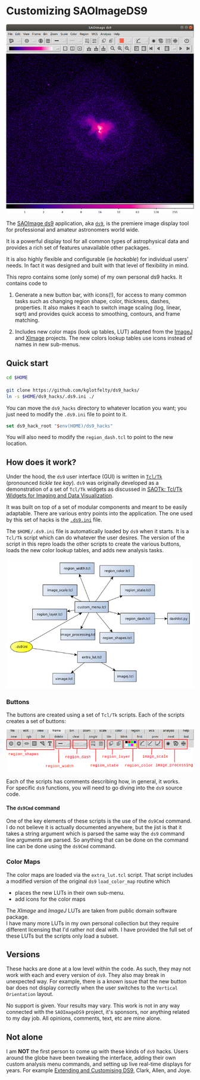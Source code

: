 # Customizing SAOImageDS9

![ds9_ui.png](doc/ds9_ui.png)


The [SAOImage ds9](http://ds9.si.edu) 
application, aka [`ds9`](https://github.com/SAOImageDS9/SAOImageDS9), 
is the premiere image display tool for 
professional and amateur astronomers world wide.

It is a powerful display tool for all common types of astrophysical data
and provides a rich set of features unavailable other packages.

It is also highly flexible and configurable (ie _hackable_) for individual 
users' needs.  In fact it was designed and built with that level of 
flexibility in mind.

This repro contains some (only some) of my own personal ds9 hacks. 
It contains code to

1. Generate a new button bar, with icons(!), for access to many common 
   tasks such as changing region shape, color, thickness, dashes, properties.
   It also makes it each to switch image scaling (log, linear, sqrt)
   and provides quick access to smoothing, contours, and frame matching.

2. Includes new color maps (look up tables, LUT) adapted from 
   the [ImageJ](https://imagej.nih.gov/ij/) and 
   [XImage](https://heasarc.gsfc.nasa.gov/xanadu/ximage/ximage.html)
   projects.  The new colors lookup tables use icons instead of names 
   in new sub-menus.
   

## Quick start

```bash
cd $HOME

git clone https://github.com/kglotfelty/ds9_hacks/
ln -s $HOME/ds9_hacks/.ds9.ini ./
```

You can move the `ds9_hacks` directory to whatever location you want; 
you just need to modify the `.ds9.ini` file to point to it.  

```tcl
set ds9_hack_root "$env(HOME)/ds9_hacks"
```

You will also need to modify the `region_dash.tcl` to point to the new location.


## How does it work?


Under the hood, the `ds9` user interface (GUI) is written in [`Tcl/Tk`](https://www.tcl.tk/) 
(pronounced _tickle tee kay_).  `ds9` was originally developed as a demonstration of a 
set of `Tcl/Tk`  widgets as discussed in
[SAOTk: Tcl/Tk Widgets for Imaging and Data Visualization](http://www.adass.org/adass/proceedings/adass98/joyew/).

It was built on top of a set of modular components and meant to be easily
adaptable.  There are various entry points into the application.  The
one used by this set of hacks is the [`.ds9.ini`](http://ds9.si.edu/doc/ref/file.html#StartupFile) file.

The `$HOME/.ds9.ini` file is automatically loaded by `ds9` when it starts.  It is
a `Tcl/Tk` script which can do whatever the user desires.  The
version of the script in this repro loads the other scripts to create the various buttons,
loads the new color lookup tables, and adds new analysis tasks.

![design.png](doc/design.png)

### Buttons

The buttons are created using a set of `Tcl/Tk` scripts.  Each of the scripts 
creates a set of buttons:

![ds9_buttons.png](doc/ds9_buttons.png)


Each of the scripts has comments describing how, in general, it works.  
For specific `ds9` functions, you will need to go diving into the 
`ds9` source code.


#### The `ds9Cmd` command

One of the key elements of these scripts is the use of the `ds9Cmd` command.
I do not believe it is actually documented anywhere, but the jist is that
it takes a string argument which is parsed the same way the `ds9` command line
arguments are parsed.  So anything that can be done on the command line 
can be done using the `ds9Cmd` command.  


### Color Maps

The color maps are loaded via the `extra_lut.tcl` script.  That script
includes a modified version of the original `ds9` `load_color_map` routine
which 

- places the new LUTs in their own sub-menu.
- add icons for the color maps 

The _XImage_ and _ImageJ_ LUTs are taken from public domain software package.  
I have many more LUTs in my own personal collection but they require 
different licensing that I'd rather not deal with.  I have provided the
full set of these LUTs but the scripts only load a subset.  


## Versions

These hacks are done at a low level within the code.  As such, they may
not work with each and every version of `ds9`.  They also may break
in unexpected way.  For example, there is a known issue that the
new button bar does not display correctly when the user switches to the
`Vertical Orientation` layout.

No support is given.  Your results may vary.  This work is not 
in any way connected with the `SAOImageDS9` project, it's sponsors, 
nor anything related to my day job.   All opinions, comments, text, etc are
mine alone.

## Not alone

I am **NOT** the first person to come up with these kinds of `ds9` hacks.
Users around the globe have been tweaking the interface, adding
their own custom analysis menu commands, and setting up live
real-time displays for years.  For example 
[Extending and Customising DS9](https://ui.adsabs.harvard.edu/abs/2005ASPC..347..114C/abstract),
Clark, Allen, and Joye.  










